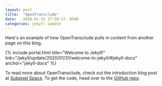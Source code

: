 ```yaml
---
layout: post
title:  "OpenTransclude"
date:   2020-01-31 17:58:17 -0500
categories: jekyll update
---
```

Here's an example of how OpenTransclude pulls in content from another page on this blog.

{% include portal.html title="Welcome to Jekyll!" link="/jekyll/update/2020/01/31/welcome-to-jekyll/#jekyll-docs" anchor="jekyll-docs" %}

To read more about OpenTransclude, check out the introduction blog post at [Subpixel Space](https://subpixel.space/openTransclude). To get the code, head over to the [GitHub repo]().